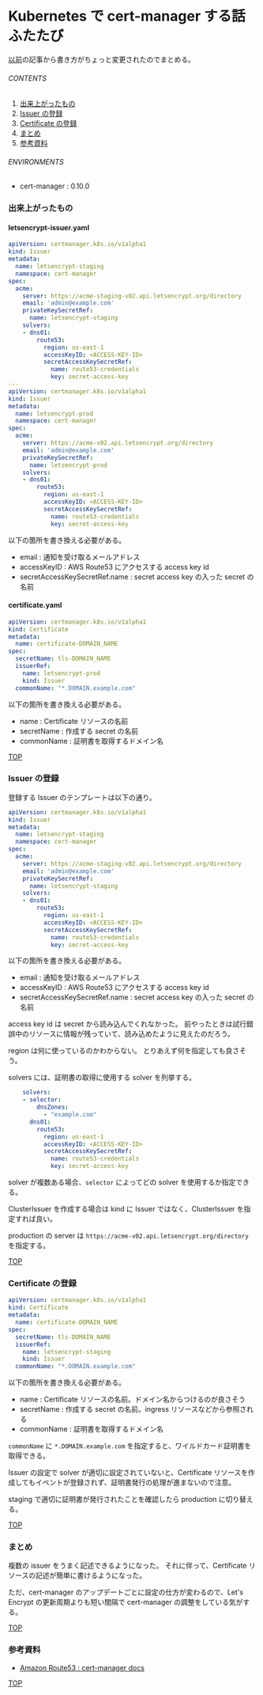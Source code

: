 # Kubernetes で cert-manager する話ふたたび
<a id="top"></a>

[以前](/entry/2019/05/26/071958)の記事から書き方がちょっと変更されたのでまとめる。


###### CONTENTS

1. [出来上がったもの](#outcome)
1. [Issuer の登録](#apply-issuer)
1. [Certificate の登録](#apply-certificate)
1. [まとめ](#postscript)
1. [参考資料](#reference)


###### ENVIRONMENTS

- cert-manager : 0.10.0


<a id="outcome"></a>
### 出来上がったもの

#### letsencrypt-issuer.yaml

```yaml
apiVersion: certmanager.k8s.io/v1alpha1
kind: Issuer
metadata:
  name: letsencrypt-staging
  namespace: cert-manager
spec:
  acme:
    server: https://acme-staging-v02.api.letsencrypt.org/directory
    email: 'admin@example.com'
    privateKeySecretRef:
      name: letsencrypt-staging
    solvers:
    - dns01:
        route53:
          region: us-east-1
          accessKeyID: <ACCESS-KEY-ID>
          secretAccessKeySecretRef:
            name: route53-credentials
            key: secret-access-key
---
apiVersion: certmanager.k8s.io/v1alpha1
kind: Issuer
metadata:
  name: letsencrypt-prod
  namespace: cert-manager
spec:
  acme:
    server: https://acme-v02.api.letsencrypt.org/directory
    email: 'admin@example.com'
    privateKeySecretRef:
      name: letsencrypt-prod
    solvers:
    - dns01:
        route53:
          region: us-east-1
          accessKeyID: <ACCESS-KEY-ID>
          secretAccessKeySecretRef:
            name: route53-credentials
            key: secret-access-key
```

以下の箇所を書き換える必要がある。

- email : 通知を受け取るメールアドレス
- accessKeyID : AWS Route53 にアクセスする access key id
- secretAccessKeySecretRef.name : secret access key の入った secret の名前


#### certificate.yaml

```yaml
apiVersion: certmanager.k8s.io/v1alpha1
kind: Certificate
metadata:
  name: certificate-DOMAIN_NAME
spec:
  secretName: tls-DOMAIN_NAME
  issuerRef:
    name: letsencrypt-prod
    kind: Issuer
  commonName: "*.DOMAIN.example.com"
```

以下の箇所を書き換える必要がある。

- name : Certificate リソースの名前
- secretName : 作成する secret の名前
- commonName : 証明書を取得するドメイン名


[TOP](#top)
<a id="apply-issuer"></a>
### Issuer の登録

登録する Issuer のテンプレートは以下の通り。

```yaml
apiVersion: certmanager.k8s.io/v1alpha1
kind: Issuer
metadata:
  name: letsencrypt-staging
  namespace: cert-manager
spec:
  acme:
    server: https://acme-staging-v02.api.letsencrypt.org/directory
    email: 'admin@example.com'
    privateKeySecretRef:
      name: letsencrypt-staging
    solvers:
    - dns01:
        route53:
          region: us-east-1
          accessKeyID: <ACCESS-KEY-ID>
          secretAccessKeySecretRef:
            name: route53-credentials
            key: secret-access-key
```

以下の箇所を書き換える必要がある。

- email : 通知を受け取るメールアドレス
- accessKeyID : AWS Route53 にアクセスする access key id
- secretAccessKeySecretRef.name : secret access key の入った secret の名前

access key id は secret から読み込んでくれなかった。
前やったときは試行錯誤中のリソースに情報が残っていて、読み込めたように見えたのだろう。

region は何に使っているのかわからない。
とりあえず何を指定しても良さそう。

solvers には、証明書の取得に使用する solver を列挙する。

```yaml
    solvers:
    - selector:
        dnsZones:
          - "example.com"
      dns01:
        route53:
          region: us-east-1
          accessKeyID: <ACCESS-KEY-ID>
          secretAccessKeySecretRef:
            name: route53-credentials
            key: secret-access-key
```

solver が複数ある場合、`selector` によってどの solver を使用するか指定できる。

ClusterIssuer を作成する場合は kind に Issuer ではなく、ClusterIssuer を指定すれば良い。

production の server は `https://acme-v02.api.letsencrypt.org/directory` を指定する。


[TOP](#top)
<a id="apply-certificate"></a>
### Certificate の登録

```yaml
apiVersion: certmanager.k8s.io/v1alpha1
kind: Certificate
metadata:
  name: certificate-DOMAIN_NAME
spec:
  secretName: tls-DOMAIN_NAME
  issuerRef:
    name: letsencrypt-staging
    kind: Issuer
  commonName: "*.DOMAIN.example.com"
```

以下の箇所を書き換える必要がある。

- name : Certificate リソースの名前。ドメイン名からつけるのが良さそう
- secretName : 作成する secret の名前。ingress リソースなどから参照される
- commonName : 証明書を取得するドメイン名

`commonName` に `*.DOMAIN.example.com` を指定すると、ワイルドカード証明書を取得できる。

Issuer の設定で solver が適切に設定されていないと、Certificate リソースを作成してもイベントが登録されず、証明書発行の処理が進まないので注意。

staging で適切に証明書が発行されたことを確認したら production に切り替える。


[TOP](#top)
<a id="postscript"></a>
### まとめ

複数の issuer をうまく記述できるようになった。
それに伴って、Certificate リソースの記述が簡単に書けるようになった。

ただ、cert-manager のアップデートごとに設定の仕方が変わるので、Let's Encrypt の更新周期よりも短い間隔で cert-manager の調整をしている気がする。


[TOP](#top)
<a id="reference"></a>
### 参考資料

- [Amazon Route53 : cert-manager docs](https://docs.cert-manager.io/en/latest/tasks/issuers/setup-acme/dns01/route53.html)


[TOP](#top)
